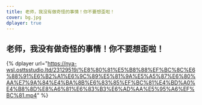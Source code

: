 ```yaml
---
title: 老师，我没有做奇怪的事情！你不要想歪啦！
cover: bg.jpg
dplayer: true
---
```


## 老师，我没有做奇怪的事情！你不要想歪啦！

{%  dplayer
    url="https://nya-wsl.osttsstudio.ltd/23129519/%E8%80%81%E5%B8%88%EF%BC%8C%E6%88%91%E6%B2%A1%E6%9C%89%E5%81%9A%E5%A5%87%E6%80%AA%E7%9A%84%E4%BA%8B%E6%83%85%EF%BC%81%E4%BD%A0%E4%B8%8D%E8%A6%81%E6%83%B3%E6%AD%AA%E5%95%A6%EF%BC%81.mp4"
%}